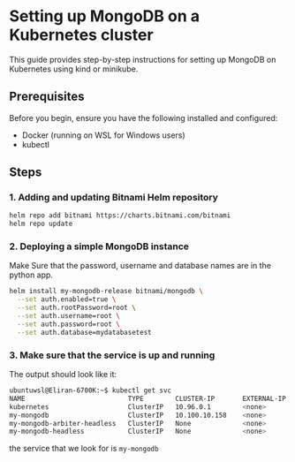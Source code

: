 # Setting up MongoDB on a Kubernetes cluster

This guide provides step-by-step instructions for setting up MongoDB on Kubernetes using kind or minikube.

## Prerequisites

Before you begin, ensure you have the following installed and configured:

- Docker (running on WSL for Windows users)
- kubectl

## Steps

### 1. Adding and updating Bitnami Helm repository

```bash 
helm repo add bitnami https://charts.bitnami.com/bitnami
helm repo update
```

### 2. Deploying a simple MongoDB instance

Make Sure that the password, username and database names are in the python app.

```bash
helm install my-mongodb-release bitnami/mongodb \
  --set auth.enabled=true \
  --set auth.rootPassword=root \
  --set auth.username=root \
  --set auth.password=root \
  --set auth.database=mydatabasetest
```

### 3. Make sure that the service is up and running 

The output should look like it:
```bash 
ubuntuwsl@Eliran-6700K:~$ kubectl get svc
NAME                          TYPE        CLUSTER-IP       EXTERNAL-IP   PORT(S)     AGE
kubernetes                    ClusterIP   10.96.0.1        <none>        443/TCP     26h
my-mongodb                    ClusterIP   10.100.10.158    <none>        27017/TCP   26h
my-mongodb-arbiter-headless   ClusterIP   None             <none>        27017/TCP   26h
my-mongodb-headless           ClusterIP   None             <none>        27017/TCP   26h
```

the service that we look for is `my-mongodb`
